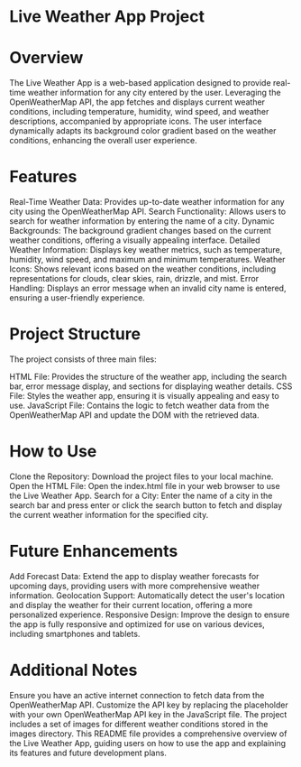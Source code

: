 # Live Weather App Project
# Overview
The Live Weather App is a web-based application designed to provide real-time weather information for any city entered by the user. Leveraging the OpenWeatherMap API, the app fetches and displays current weather conditions, including temperature, humidity, wind speed, and weather descriptions, accompanied by appropriate icons. The user interface dynamically adapts its background color gradient based on the weather conditions, enhancing the overall user experience.

# Features
Real-Time Weather Data: Provides up-to-date weather information for any city using the OpenWeatherMap API.
Search Functionality: Allows users to search for weather information by entering the name of a city.
Dynamic Backgrounds: The background gradient changes based on the current weather conditions, offering a visually appealing interface.
Detailed Weather Information: Displays key weather metrics, such as temperature, humidity, wind speed, and maximum and minimum temperatures.
Weather Icons: Shows relevant icons based on the weather conditions, including representations for clouds, clear skies, rain, drizzle, and mist.
Error Handling: Displays an error message when an invalid city name is entered, ensuring a user-friendly experience.
# Project Structure
The project consists of three main files:

HTML File: Provides the structure of the weather app, including the search bar, error message display, and sections for displaying weather details.
CSS File: Styles the weather app, ensuring it is visually appealing and easy to use.
JavaScript File: Contains the logic to fetch weather data from the OpenWeatherMap API and update the DOM with the retrieved data.
# How to Use
Clone the Repository: Download the project files to your local machine.
Open the HTML File: Open the index.html file in your web browser to use the Live Weather App.
Search for a City: Enter the name of a city in the search bar and press enter or click the search button to fetch and display the current weather information for the specified city.
# Future Enhancements
Add Forecast Data: Extend the app to display weather forecasts for upcoming days, providing users with more comprehensive weather information.
Geolocation Support: Automatically detect the user's location and display the weather for their current location, offering a more personalized experience.
Responsive Design: Improve the design to ensure the app is fully responsive and optimized for use on various devices, including smartphones and tablets.
# Additional Notes
Ensure you have an active internet connection to fetch data from the OpenWeatherMap API.
Customize the API key by replacing the placeholder with your own OpenWeatherMap API key in the JavaScript file.
The project includes a set of images for different weather conditions stored in the images directory.
This README file provides a comprehensive overview of the Live Weather App, guiding users on how to use the app and explaining its features and future development plans.
